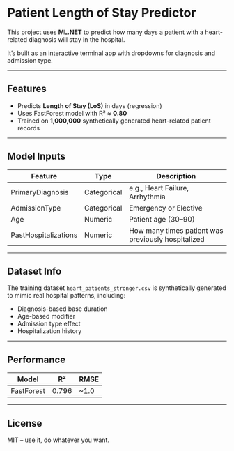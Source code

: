 # Patient Length of Stay Predictor

This project uses **ML.NET** to predict how many days a patient with a heart-related diagnosis will stay in the hospital.

It’s built as an interactive terminal app with dropdowns for diagnosis and admission type.

---

## Features

- Predicts **Length of Stay (LoS)** in days (regression)
- Uses FastForest model with R² ≈ **0.80**
- Trained on **1,000,000** synthetically generated heart-related patient records
  
---

## Model Inputs

| Feature                | Type        | Description                           |
|------------------------|-------------|----------------------------------------|
| PrimaryDiagnosis       | Categorical | e.g., Heart Failure, Arrhythmia        |
| AdmissionType          | Categorical | Emergency or Elective                  |
| Age                    | Numeric     | Patient age (30–90)                    |
| PastHospitalizations   | Numeric     | How many times patient was previously hospitalized |

---

## Dataset Info

The training dataset `heart_patients_stronger.csv` is synthetically generated to mimic real hospital patterns, including:
- Diagnosis-based base duration
- Age-based modifier
- Admission type effect
- Hospitalization history

---

## Performance

| Model        | R²     | RMSE   |
|--------------|--------|--------|
| FastForest   | 0.796  | ~1.0   |

---

## License

MIT – use it, do whatever you want.

